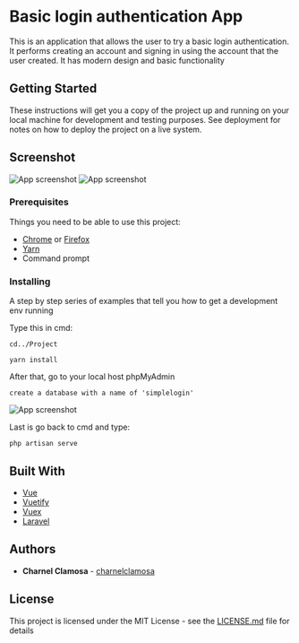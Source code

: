 # Basic login authentication App

This is an application that allows the user to try a basic login authentication. It performs creating an account and signing in using the account that the user created. It has modern design and basic functionality

## Getting Started

These instructions will get you a copy of the project up and running on your local machine for development and testing purposes. See deployment for notes on how to deploy the project on a live system.

## Screenshot
![App screenshot](https://i.imgur.com/EHasSr2.png)
![App screenshot](https://i.imgur.com/Y8hs7fo.png)

### Prerequisites

Things you need to be able to use this project:

* [Chrome](https://www.google.com/intl/en_ph/chrome/) or [Firefox](https://www.mozilla.org/en-US/firefox/new/)
* [Yarn](https://classic.yarnpkg.com/en/docs/install/#windows-stable)
* Command prompt

### Installing

A step by step series of examples that tell you how to get a development env running

Type this in cmd:

```
cd../Project
```
```
yarn install
```

After that, go to your local host phpMyAdmin
```
create a database with a name of 'simplelogin'
```
![App screenshot](https://i.imgur.com/6G1BRGB.png)

Last is go back to cmd and type:
```
php artisan serve
```

## Built With

* [Vue](https://vuejs.org/)
* [Vuetify](https://vuetifyjs.com/en/)
* [Vuex](https://vuex.vuejs.org/)
* [Laravel](https://laravel.com/)

## Authors

* **Charnel Clamosa** - [charnelclamosa](https://github.com/charnelclamosa)

## License

This project is licensed under the MIT License - see the [LICENSE.md](LICENSE.md) file for details
